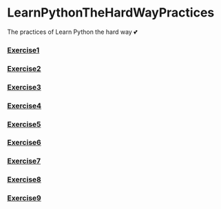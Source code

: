 # LearnPythonTheHardWayPractices
The practices of Learn Python the hard way :two_hearts:

### [Exercise1](ex1.py)
### [Exercise2](ex2.py)
### [Exercise3](ex3.py)
### [Exercise4](ex4.py)
### [Exercise5](ex5.py)
### [Exercise6](ex6.py)
### [Exercise7](ex7.py)
### [Exercise8](ex8.py)
### [Exercise9](ex9.py)
